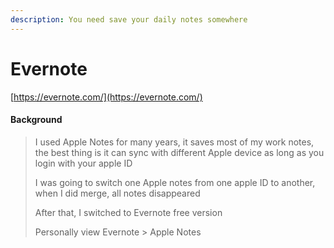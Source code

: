```yaml
---
description: You need save your daily notes somewhere
---
```


# Evernote

[https://evernote.com/](https://evernote.com/)

#### Background

> I used Apple Notes for many years, it saves most of my work notes, the best thing is it can sync with different Apple device as long as you login with your apple ID
>
> I was going to switch one Apple notes from one apple ID to another, when I did merge, all notes disappeared 
>
> After that, I switched to Evernote free version
>
> Personally view Evernote &gt; Apple Notes

